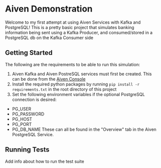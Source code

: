 # Aiven Demonstration
Welcome to my first attempt at using Aiven Services with Kafka and PostgreSQL! This is a pretty basic project that
simulates banking information being sent using a Kafka Producer, and consumed/stored in a PostgreSQL db on the Kafka
Consumer side

## Getting Started
The following are the requirements to be able to run this simulation:
1. Aiven Kafka and Aiven PostreSQL services must first be created. This can be done from the [Aiven Console](https://console.aiven.io/index.html)
2. Install the required python packages by running `pip install -r requirements.txt` in the root directory of this
project
3. Set the following environment variables if the optional PostgreSQL connection is desired:
- PG_USER
- PG_PASSWORD
- PG_HOST
- PG_PORT
- PG_DB_NAME
These can all be found in the "Overview" tab in the Aiven PostgreSQL Service. 

## Running Tests
Add info about how to run the test suite
